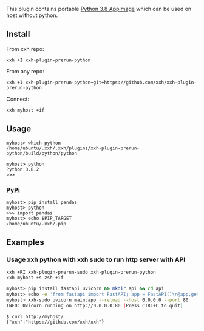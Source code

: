 This plugin contains portable [Python 3.8 AppImage](https://github.com/niess/python-appimage/releases) which can be used on host without python.

## Install
From xxh repo:
```
xxh +I xxh-plugin-prerun-python
```
From any repo:
```
xxh +I xxh-plugin-prerun-python+git+https://github.com/xxh/xxh-plugin-prerun-python
```    
Connect:
```
xxh myhost +if
```
## Usage
```
myhost> which python
/home/ubuntu/.xxh/.xxh/plugins/xxh-plugin-prerun-python/build/python/python

myhost> python
Python 3.8.2 
>>>
```
### [PyPi](https://pypi.org/) 
```
myhost> pip install pandas
myhost> python 
>>> import pandas
myhost> echo $PIP_TARGET
/home/ubuntu/.xxh/.pip
```

## Examples 
### Usage xxh python with xxh sudo to run http server with API
```bash
xxh +RI xxh-plugin-prerun-sudo xxh-plugin-prerun-python
xxh myhost +s zsh +if

myhost> pip install fastapi uvicorn && mkdir api && cd api
myhost> echo -e 'from fastapi import FastAPI; app = FastAPI()\n@app.get("/")\ndef read_root():\n return {"xxh": "https://github.com/xxh/xxh"}' > main.py 
myhost> xxh-sudo uvicorn main:app --reload --host 0.0.0.0 --port 80                                                     
INFO: Uvicorn running on http://0.0.0.0:80 (Press CTRL+C to quit)
```
```
$ curl http://myhost/                                                                                       
{"xxh":"https://github.com/xxh/xxh"}
```

